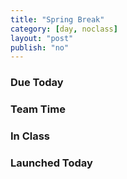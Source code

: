 ```yaml
---
title: "Spring Break"
category: [day, noclass]
layout: "post"
publish: "no"
---
```


### Due Today

### Team Time

### In Class

### Launched Today

